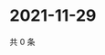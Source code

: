 # 2021-11-29

共 0 条

<!-- BEGIN WEIBO -->
<!-- 最后更新时间 Mon Nov 29 2021 02:15:47 GMT+0800 (China Standard Time) -->

<!-- END WEIBO -->
